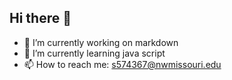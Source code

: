 ## Hi there 👋

- 🔭 I’m currently working on markdown
- 🌱 I’m currently learning java script
- 📫 How to reach me: s574367@nwmissouri.edu

